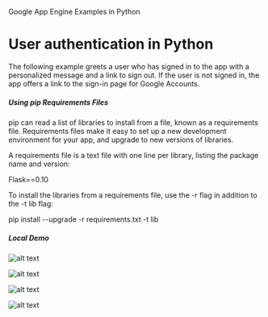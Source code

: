Google App Engine Examples in Python

# User authentication in Python

The following example greets a user who has signed in to the app with a personalized message and a link to sign out. If the user is not signed in, the app offers a link to the sign-in page for Google Accounts.

##### Using pip Requirements Files

pip can read a list of libraries to install from a file, known as a requirements file. Requirements files make it easy to set up a new development environment for your app, and upgrade to new versions of libraries.

A requirements file is a text file with one line per library, listing the package name and version:

Flask==0.10

To install the libraries from a requirements file, use the -r flag in addition to the -t lib flag:

pip install --upgrade -r requirements.txt -t lib

##### Local Demo

![alt text](https://storage.googleapis.com/ymedlop-sandbox.appspot.com/examples/gae/userApi/auth/devserver.png "devserver")

![alt text](https://storage.googleapis.com/ymedlop-sandbox.appspot.com/examples/gae/userApi/auth/login.png "login")

![alt text](https://storage.googleapis.com/ymedlop-sandbox.appspot.com/examples/gae/userApi/yaml/login.png "login")

![alt text](https://storage.googleapis.com/ymedlop-sandbox.appspot.com/examples/gae/userApi/auth/logon.png "hello")
